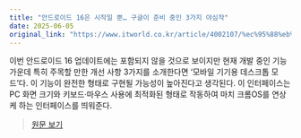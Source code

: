 ```yaml
---
title: "안드로이드 16은 시작일 뿐… 구글이 준비 중인 3가지 야심작"
date: 2025-06-05
original_link: "https://www.itworld.co.kr/article/4002107/%ec%95%88%eb%93%9c%eb%a1%9c%ec%9d%b4%eb%93%9c-16%ec%9d%80-%ec%8b%9c%ec%9e%91%ec%9d%bc-%eb%bf%90-%ea%b5%ac%ea%b8%80%ec%9d%b4-%ec%a4%80%eb%b9%84-%ec%a4%91%ec%9d%b8-3%ea%b0%80%ec%a7%80-%ec%95%bc.html"
---
```


이번 안드로이드 16 업데이트에는 포함되지 않을 것으로 보이지만 현재 개발 중인 기능 가운데 특히 주목할 만한 개선 사항 3가지를 소개한다면  ‘모바일 기기용 데스크톱 모드’다.    이 기능이 완전한 형태로 구현될 가능성이 높아진다고 생각된다. 이 인터페이스는 PC 화면 크기와 키보드·마우스 사용에 최적화된 형태로 작동하여 마치 크롬OS를 연상케 하는 인터페이스를 띄워준다. 

> [원문 보기](https://www.itworld.co.kr/article/4002107/%ec%95%88%eb%93%9c%eb%a1%9c%ec%9d%b4%eb%93%9c-16%ec%9d%80-%ec%8b%9c%ec%9e%91%ec%9d%bc-%eb%bf%90-%ea%b5%ac%ea%b8%80%ec%9d%b4-%ec%a4%80%eb%b9%84-%ec%a4%91%ec%9d%b8-3%ea%b0%80%ec%a7%80-%ec%95%bc.html)
